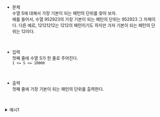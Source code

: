 - 문제<br>
수열 S에 대해서 가장 기본이 되는 패턴의 단위를 찾아 보자.<br>
예를 들어서, 수열 952923의 가장 기본이 되는 패턴의 단위는 952923 그 자체이다.
다른 예로, 12121212는 1212의 패턴이기도 하지만 가자 기본이 되는 패턴의 단위는 12이다.<br><br><br>

- 입력<br>
첫째 줄에 수열 S가 한 줄로 주어진다.<br>
`1 <= S <= 10000`<br><br><br>

- 출력<br>
첫째 줄에 가장 기본이 되는 패턴의 단위를 출력한다.<br><br><br>

<details>
  <summary>예시1</summary>
	
	- 입력
	121812181218121812181

	- 출력
	121812181218121812181
</details>
